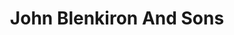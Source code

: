 ---
title: "John Blenkiron And Sons"
url: /barnard-castle/john-blenkiron-and-sons/
shop: funeral directors
---